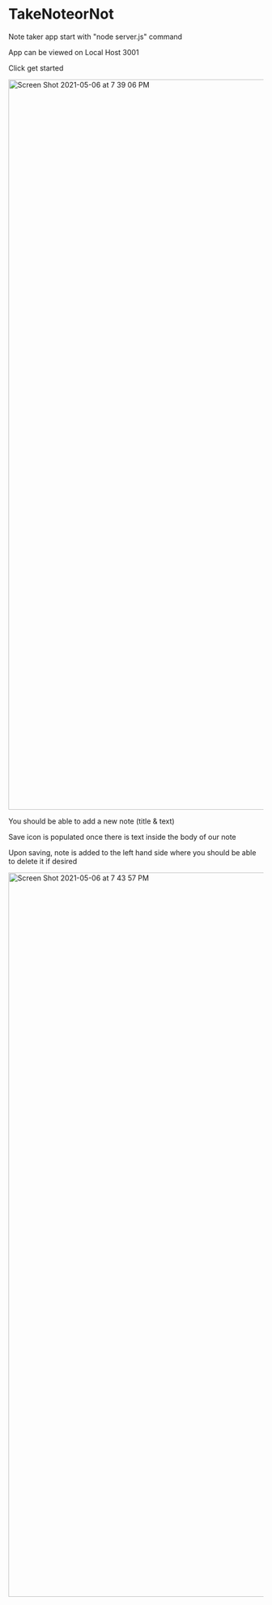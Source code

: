 # TakeNoteorNot

Note taker app start with "node server.js" command

App can be viewed on Local Host 3001

Click get started 

<img width="1440" alt="Screen Shot 2021-05-06 at 7 39 06 PM" src="https://user-images.githubusercontent.com/75192030/117390908-d0bece80-aea3-11eb-9299-de8bc3d2fec2.png">

You should be able to add a new note (title & text)

Save icon is populated once there is text inside the body of our note

Upon saving, note is added to the left hand side where you should be able to delete it if desired 

<img width="1428" alt="Screen Shot 2021-05-06 at 7 43 57 PM" src="https://user-images.githubusercontent.com/75192030/117391144-3612bf80-aea4-11eb-86af-c9da42eeb8cf.png">


